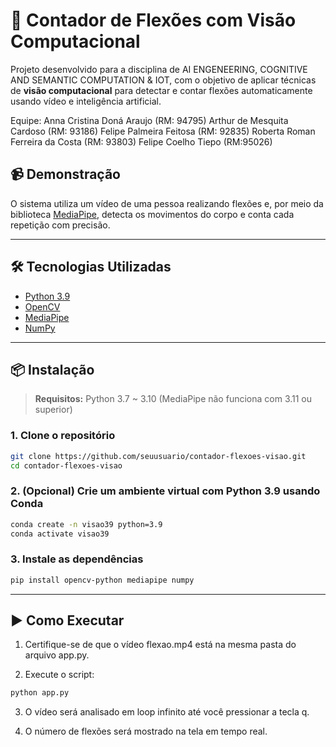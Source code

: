 # 🤖 Contador de Flexões com Visão Computacional

Projeto desenvolvido para a disciplina de AI ENGENEERING, COGNITIVE AND SEMANTIC COMPUTATION & IOT, com o objetivo de aplicar técnicas de **visão computacional** para detectar e contar flexões automaticamente usando vídeo e inteligência artificial.

Equipe: 
Anna Cristina Doná Araujo (RM: 94795)
Arthur de Mesquita Cardoso (RM: 93186)
Felipe Palmeira Feitosa (RM: 92835)
Roberta Roman Ferreira da Costa (RM: 93803)
Felipe Coelho Tiepo (RM:95026)


## 📹 Demonstração

O sistema utiliza um vídeo de uma pessoa realizando flexões e, por meio da biblioteca [MediaPipe](https://google.github.io/mediapipe/), detecta os movimentos do corpo e conta cada repetição com precisão.


---

## 🛠 Tecnologias Utilizadas

- [Python 3.9](https://www.python.org/)
- [OpenCV](https://opencv.org/)
- [MediaPipe](https://google.github.io/mediapipe/)
- [NumPy](https://numpy.org/)

---

## 📦 Instalação

> **Requisitos:** Python 3.7 ~ 3.10 (MediaPipe não funciona com 3.11 ou superior)

### 1. Clone o repositório

```bash
git clone https://github.com/seuusuario/contador-flexoes-visao.git
cd contador-flexoes-visao

```

### 2. (Opcional) Crie um ambiente virtual com Python 3.9 usando Conda

```bash
conda create -n visao39 python=3.9
conda activate visao39

```
### 3. Instale as dependências
```bash
pip install opencv-python mediapipe numpy
```
---

## ▶️ Como Executar

1. Certifique-se de que o vídeo flexao.mp4 está na mesma pasta do arquivo app.py.

2. Execute o script:

```bash
python app.py

```

3. O vídeo será analisado em loop infinito até você pressionar a tecla q.

4. O número de flexões será mostrado na tela em tempo real.
